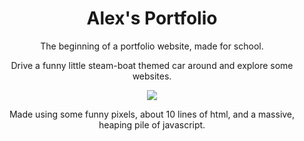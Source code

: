 <h1 align="center">Alex's Portfolio</h1>
<p align="center">
  The beginning of a portfolio website, made for school.
</p>
<p align="center">
  Drive a funny little steam-boat themed car around and explore some websites.
</p>
 
<p align="center">
  <img src="https://user-images.githubusercontent.com/71471789/112217563-f176e180-8bdf-11eb-9596-cd0c7eb0d18b.gif">
</p>

<p align="center">
  Made using some funny pixels, about 10 lines of html, and a massive, heaping pile of javascript.
</p>
